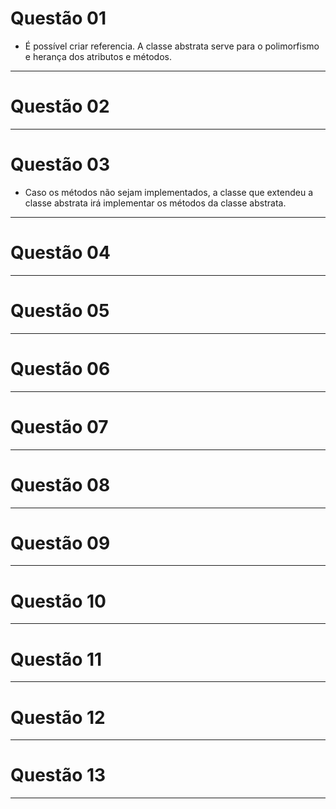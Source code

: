 # Questão 01
- É possível criar referencia. A classe abstrata serve para o polimorfismo e herança dos atributos e métodos.
---

# Questão 02
---

# Questão 03
- Caso os métodos não sejam implementados, a classe que extendeu a classe abstrata irá implementar os métodos da classe abstrata.
---

# Questão 04
---

# Questão 05
---

# Questão 06
---

# Questão 07
---

# Questão 08
---

# Questão 09
---

# Questão 10
---

# Questão 11
---

# Questão 12
---

# Questão 13
---

